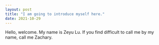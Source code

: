 ```yaml
---
layout: post
title: "I am going to introduce myself here."
date: 2021-10-29
---
```


Hello, welcome. My name is Zeyu Lu. If you find difficult to call me by my name, call me Zachary.